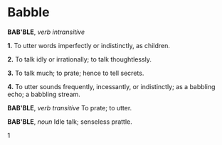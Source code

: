 # Babble

**BAB'BLE**, _verb intransitive_

**1.** To utter words imperfectly or indistinctly, as children.

**2.** To talk idly or irrationally; to talk thoughtlessly.

**3.** To talk much; to prate; hence to tell secrets.

**4.** To utter sounds frequently, incessantly, or indistinctly; as a babbling echo; a babbling stream.

**BAB'BLE**, _verb transitive_ To prate; to utter.

**BAB'BLE**, _noun_ Idle talk; senseless prattle.

1